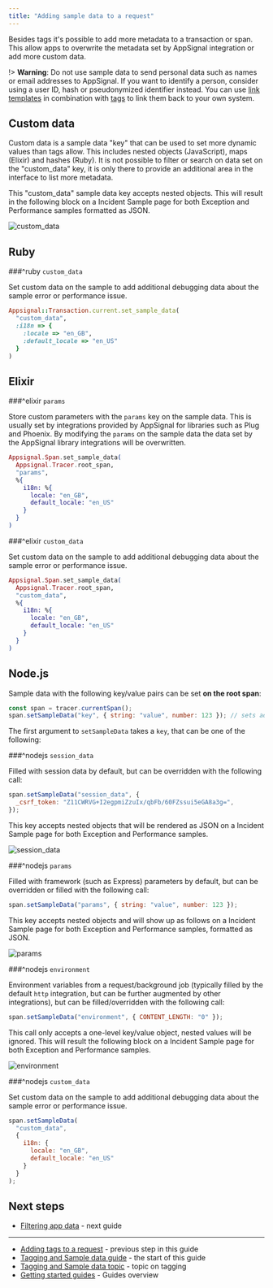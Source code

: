 ```yaml
---
title: "Adding sample data to a request"
---
```


Besides tags it's possible to add more metadata to a transaction or span. This allow apps to overwrite the metadata set by AppSignal integration or add more custom data.

!> **Warning**: Do not use sample data to send personal data such as names or email addresses to AppSignal. If you want to identify a person, consider using a user ID, hash or pseudonymized identifier instead. You can use [link templates](/application/link-templates.html) in combination with [tags](/guides/custom-data/tagging-request.html) to link them back to your own system.

## Custom data

Custom data is a sample data "key" that can be used to set more dynamic values than tags allow. This includes nested objects (JavaScript), maps (Elixir) and hashes (Ruby). It is not possible to filter or search on data set on the "custom_data" key, it is only there to provide an additional area in the interface to list more metadata.

This "custom_data" sample data key accepts nested objects. This will result in the following block on a Incident Sample page for both Exception and Performance samples formatted as JSON.

![custom_data](/assets/images/screenshots/sample_data/custom_data.png)

## Ruby

###^ruby `custom_data`

Set custom data on the sample to add additional debugging data about the sample error or performance issue.

```ruby
Appsignal::Transaction.current.set_sample_data(
  "custom_data",
  :i18n => {
    :locale => "en_GB",
    :default_locale => "en_US"
  }
)
```

## Elixir

###^elixir `params`

Store custom parameters with the `params` key on the sample data. This is usually set by integrations provided by AppSignal for libraries such as Plug and Phoenix. By modifying the `params` on the sample data the data set by the AppSignal library integrations will be overwritten.

```elixir
Appsignal.Span.set_sample_data(
  Appsignal.Tracer.root_span,
  "params",
  %{
    i18n: %{
      locale: "en_GB",
      default_locale: "en_US"
    }
  }
)
```

###^elixir `custom_data`

Set custom data on the sample to add additional debugging data about the sample error or performance issue.

```elixir
Appsignal.Span.set_sample_data(
  Appsignal.Tracer.root_span,
  "custom_data",
  %{
    i18n: %{
      locale: "en_GB",
      default_locale: "en_US"
    }
  }
)
```

## Node.js

Sample data with the following key/value pairs can be set **on the root span**:

```js
const span = tracer.currentSpan();
span.setSampleData("key", { string: "value", number: 123 }); // sets additional sample data
```

The first argument to `setSampleData` takes a `key`, that can be one of the following:

###^nodejs `session_data`

Filled with session data by default, but can be overridden with the following call:

```js
span.setSampleData("session_data", {
  _csrf_token: "Z11CWRVG+I2egpmiZzuIx/qbFb/60FZssui5eGA8a3g=",
});
```

This key accepts nested objects that will be rendered as JSON on a Incident Sample page for both Exception and Performance samples.

![session_data](/assets/images/screenshots/sample_data/session_data.png)

###^nodejs `params`

Filled with framework (such as Express) parameters by default, but can be overridden or filled with the following call:

```js
span.setSampleData("params", { string: "value", number: 123 });
```

This key accepts nested objects and will show up as follows on a Incident Sample page for both Exception and Performance samples, formatted as JSON.

![params](/assets/images/screenshots/sample_data/params.png)

###^nodejs `environment`

Environment variables from a request/background job (typically filled by the default `http` integration, but can be further augmented by other integrations), but can be filled/overridden with the following call:

```js
span.setSampleData("environment", { CONTENT_LENGTH: "0" });
```

This call only accepts a one-level key/value object, nested values will be ignored.
This will result the following block on a Incident Sample page for both Exception and Performance samples.

![environment](/assets/images/screenshots/sample_data/environment.png)

###^nodejs `custom_data`

Set custom data on the sample to add additional debugging data about the sample error or performance issue.

```js
span.setSampleData(
  "custom_data",
  {
    i18n: {
      locale: "en_GB",
      default_locale: "en_US"
    }
  }
);
```

## Next steps

- [Filtering app data](/guides/filter-data/) - next guide

---

- [Adding tags to a request](/guides/custom-data/tagging-request.html) - previous step in this guide
- [Tagging and Sample data guide](/guides/custom-data/) - the start of this guide
- [Tagging and Sample data topic](/application/tagging.html) - topic on tagging
- [Getting started guides](/guides/) - Guides overview
